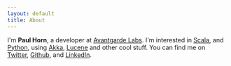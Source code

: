 ```yaml
---
layout: default
title: About
---
```


I'm **Paul Horn**, a developer at [Avantgarde Labs][1].
I'm interested in [Scala][2], and [Python][3], using [Akka][4], [Lucene][5] and other cool stuff.
You can find me on [Twitter][6], [Github][7], and [LinkedIn][8].


  [1]: http://avantgarde-labs.de/ "Avantgarde Labs"
  [2]: http://scala-lang.org/ "Scala"
  [3]: http://www.python.org/ "Python"
  [4]: http://akka.io/ "Akka"
  [5]: http://lucene.apache.org/ "Lucene"
  [6]: https://twitter.com/knutwalker "Twitter"
  [7]: https://github.com/knutwalker "GitHub"
  [8]: http://www.linkedin.com/pub/paul-horn/75/a27/b35 "LinkedIn"

